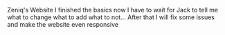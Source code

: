 Zeniq's Website
I finished the basics now I have to wait for Jack to tell me what to change what to add what to not...
After that I will fix some issues and make the website even responsive 
